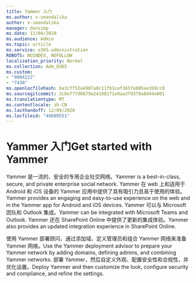```yaml
---
title: Yammer 入门
ms.author: v-smandalika
author: v-smandalika
manager: dansimp
ms.date: 12/04/2020
ms.audience: Admin
ms.topic: article
ms.service: o365-administration
ROBOTS: NOINDEX, NOFOLLOW
localization_priority: Normal
ms.collection: Adm_O365
ms.custom:
- "9004222"
- "7430"
ms.openlocfilehash: ba3cff52a4907a0c11fb1cef165fe805ae369cc0
ms.sourcegitcommit: 3c6e777d6679a24108171e9aa3f9379a8d44e001
ms.translationtype: MT
ms.contentlocale: zh-CN
ms.lasthandoff: 12/09/2020
ms.locfileid: "49609551"
---
```

# <a name="get-started-with-yammer"></a><span data-ttu-id="2fcb9-102">Yammer 入门</span><span class="sxs-lookup"><span data-stu-id="2fcb9-102">Get started with Yammer</span></span>

<span data-ttu-id="2fcb9-103">Yammer 是一流的、安全的专用企业社交网络。</span><span class="sxs-lookup"><span data-stu-id="2fcb9-103">Yammer is a best-in-class, secure, and private enterprise social network.</span></span> <span data-ttu-id="2fcb9-104">Yammer 在 web 上和适用于 Android 和 iOS 设备的 Yammer 应用中提供了具有吸引力且易于使用的体验。</span><span class="sxs-lookup"><span data-stu-id="2fcb9-104">Yammer provides an engaging and easy-to-use experience on the web and in the Yammer app for Android and iOS devices.</span></span> <span data-ttu-id="2fcb9-105">Yammer 可以与 Microsoft 团队和 Outlook 集成。</span><span class="sxs-lookup"><span data-stu-id="2fcb9-105">Yammer can be integrated with Microsoft Teams and Outlook.</span></span> <span data-ttu-id="2fcb9-106">Yammer 还在 SharePoint Online 中提供了更新的集成体验。</span><span class="sxs-lookup"><span data-stu-id="2fcb9-106">Yammer also provides an updated integration experience in SharePoint Online.</span></span>

<span data-ttu-id="2fcb9-107">使用 Yammer 部署顾问，通过添加域、定义管理员和组合 Yammer 网络来准备 Yammer 网络。</span><span class="sxs-lookup"><span data-stu-id="2fcb9-107">Use the Yammer deployment advisor to prepare your Yammer network by adding domains, defining admins, and combining Yammer networks.</span></span> <span data-ttu-id="2fcb9-108">部署 Yammer，然后自定义外观、配置安全性和合规性，并优化设置。</span><span class="sxs-lookup"><span data-stu-id="2fcb9-108">Deploy Yammer and then customize the look, configure security and compliance, and refine the settings.</span></span>